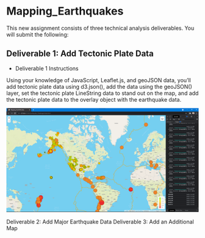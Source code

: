 # Mapping_Earthquakes

This new assignment consists of three technical analysis deliverables. You will submit the following:

## Deliverable 1: Add Tectonic Plate Data

- Deliverable 1 Instructions

Using your knowledge of JavaScript, Leaflet.js, and geoJSON data, you’ll add tectonic plate data using d3.json(), add the data using the geoJSON() layer, set the tectonic plate LineString data to stand out on the map, and add the tectonic plate data to the overlay object with the earthquake data.

![](Earthquake_Challenge/static/images/1.PNG)


Deliverable 2: Add Major Earthquake Data
Deliverable 3: Add an Additional Map
